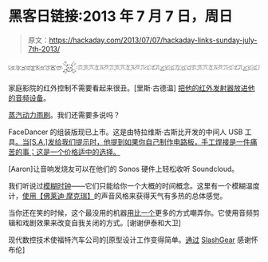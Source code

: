 # 黑客日链接:2013 年 7 月 7 日，周日

> 原文：<https://hackaday.com/2013/07/07/hackaday-links-sunday-july-7th-2013/>

![hackaday-links-chain](img/da184e9bde007f88b719f5aafc440574.png)

家庭影院的红外控制不需要看起来很丑。[里斯·古德温] [把他的红外发射器放进他的音频设备](http://blog.rhysgoodwin.com/htpc/avr-control-without-ugly-ir-bugs/)。

[蒸汽动力雨刷](http://cargocollective.com/noot/Wipe)。我们还需要多说吗？

FaceDancer 的组装版现已上市。这是由特拉维斯·古斯比开发的中间人 USB 工具[。当[S.A.]发给我们提示时，他提到如果你自己制作电路板，手工焊接是一件痛苦的事；这是一个价格适中的选择。](http://hackaday.com/2012/07/05/facedancer-board-lets-your-python-programs-pretend-to-be-usb-hardware/)

[Aaron]让音响发烧友可以在他们的 Sonos 硬件上轻松收听 Soundcloud。

我们听说过[模糊时钟](http://hackaday.com/2012/01/25/very-accurate-clock-cant-be-read-accurately/)——它们只能给你一个大概的时间概念。这里有一个模糊温度计，[使用【佛莱迪·摩克瑞】](http://www.mattg.co.uk/projects/mercury/)的声音风格来获得天气有多热的总体感觉。

当你还在笑的时候，这个最没用的机器[用比一个](https://www.youtube.com/watch?v=apVR5Htz0K4)更多的方式嘲弄你。它使用音频剪辑和戏剧效果来改变自我关闭的方式。[谢谢伊泰和大卫]

现代数控技术使福特汽车公司的[原型设计工作变得简单。[通过](http://www.youtube.com/watch?v=Wl5_wUVxRvw) [SlashGear](http://www.slashgear.com/ford-f3t-technology-cuts-prototype-process-to-three-business-days-03288902/) 感谢怀布伦]